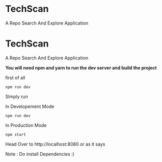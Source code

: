 # TechScan
A Repo Search And Explore Application

# TechScan
A Repo Search And Explore Application


**You will need npm and yarn to run the dev server and build the project**

first of all
```
npm run dev
```


SImply run 

In Developement Mode

```
npm run dev
```

In Production Mode

```
npm start
```


Head Over to http://localhost:8080 or as it says

Note : Do install Dependencies :)
